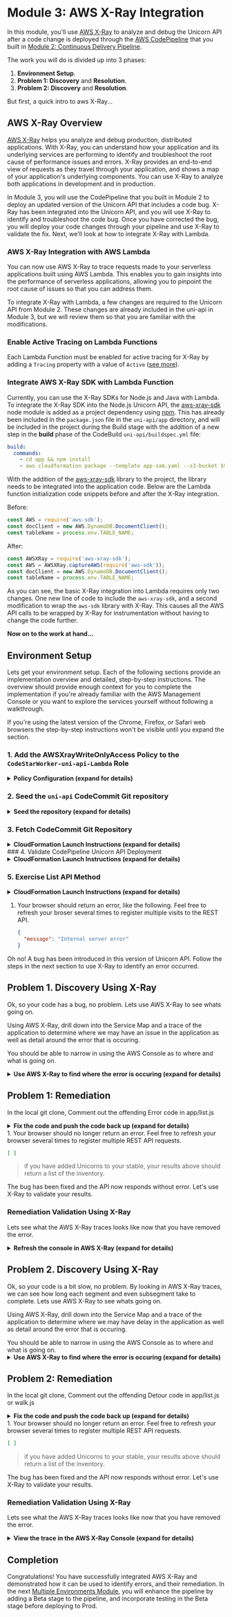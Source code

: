 # Module 3: AWS X-Ray Integration

In this module, you'll use [AWS X-Ray](https://aws.amazon.com/xray/) to analyze and debug the Unicorn API after a code change is deployed through the [AWS CodePipeline](https://aws.amazon.com/codepipeline/) that you built in [Module 2: Continuous Delivery Pipeline](../2_ContinuousDeliveryPipeline).

The work you will do is divided up into 3 phases:  

1. **Environment Setup**. 
2. **Problem 1: Discovery** and **Resolution**.  
3. **Problem 2: Discovery** and **Resolution**. 

But first, a quick intro to aws X-Ray...
## AWS X-Ray Overview

[AWS X-Ray](https://aws.amazon.com/xray/) helps you analyze and debug production, distributed applications. With X-Ray, you can understand how your application and its underlying services are performing to identify and troubleshoot the root cause of performance issues and errors. X-Ray provides an end-to-end view of requests as they travel through your application, and shows a map of your application's underlying components. You can use X-Ray to analyze both applications in development and in production.

In Module 3, you will use the CodePipeline that you built in Module 2 to deploy an updated version of the Unicorn API that includes a code bug.  X-Ray has been integrated into the Unicorn API, and you will use X-Ray to identify and troubleshoot the code bug.  Once you have corrected the bug, you will deploy your code changes through your pipeline and use X-Ray to validate the fix.  Next, we'll look at how to integrate X-Ray with Lambda.

### AWS X-Ray Integration with AWS Lambda

You can now use AWS X-Ray to trace requests made to your serverless applications built using AWS Lambda. This enables you to gain insights into the performance of serverless applications, allowing you to pinpoint the root cause of issues so that you can address them.

To integrate X-Ray with Lambda, a few changes are required to the Unicorn API from Module 2.  These changes are already included in the uni-api in Module 3, but we will review them so that you are familiar with the modifications.

### Enable Active Tracing on Lambda Functions

Each Lambda Function must be enabled for active tracing for X-Ray by adding a `Tracing` property with a value of `Active` ([see more](https://github.com/awslabs/serverless-application-model/blob/master/versions/2016-10-31.md#properties)).

### Integrate AWS X-Ray SDK with Lambda Function

Currently, you can use the X-Ray SDKs for Node.js and Java with Lambda.  To integrate the X-Ray SDK into the Node.js Unicorn API, the [aws-xray-sdk](https://www.npmjs.com/package/aws-xray-sdk) node module is added as a project dependency using [npm](https://www.npmjs.com/).  This has already been included in the `package.json` file in the `uni-api/app` directory, and will be included in the project during the Build stage with the addition of a new step in the **build** phase of the CodeBuild `uni-api/buildspec.yml` file:

```yaml
build:
  commands:
    - cd app && npm install
    - aws cloudformation package --template app-sam.yaml --s3-bucket $S3_BUCKET --output-template template-export.yml
```

With the addition of the [aws-xray-sdk](https://www.npmjs.com/package/aws-xray-sdk) library to the project, the library needs to be integrated into the application code.  Below are the Lambda function initialization code snippets before and after the X-Ray integration.

Before:

```javascript
const AWS = require('aws-sdk');
const docClient = new AWS.DynamoDB.DocumentClient();
const tableName = process.env.TABLE_NAME;
```

After:

```javascript
const AWSXRay = require('aws-xray-sdk');
const AWS = AWSXRay.captureAWS(require('aws-sdk'));
const docClient = new AWS.DynamoDB.DocumentClient();
const tableName = process.env.TABLE_NAME;
```

As you can see, the basic X-Ray integration into Lambda requires only two changes.  One new line of code to include the `aws-xray-sdk`, and a second modification to wrap the `aws-sdk` library with X-Ray.  This causes all the AWS API calls to be wrapped by X-Ray for instrumentation without having to change the code further.

**Now on to the work at hand...**

## Environment Setup

Lets get your environment setup. Each of the following sections provide an implementation overview and detailed, step-by-step instructions. The overview should provide enough context for you to complete the implementation if you're already familiar with the AWS Management Console or you want to explore the services yourself without following a walkthrough.

If you're using the latest version of the Chrome, Firefox, or Safari web browsers the step-by-step instructions won't be visible until you expand the section.

### 1. Add the AWSXrayWriteOnlyAccess Policy to the `CodeStarWorker-uni-api-Lambda` Role
<details>
<summary><strong>Policy Configuration (expand for details)</strong></summary><p>

1. In the AWS Management Console choose **Services** then select **IAM** under Security, Identity & Compliance.

1. Select Role in the left navigation, type `CodeStarWorker-uni-api-Lambda` in the filter text box, and click the Role name link in the Role table.

    ![Select Role](images/role-1.png)
 
1. On the Role Summary page, click the **Attach Policy** button in the **Managed Policies** section of the **Permissions** tab.

    ![Role Details](images/role-2.png)
 
1. Type `AWSXRayWriteOnlyAccess` in the filter text box, select the checkbox next to the **AWSXRayWriteOnlyAccess** Managed Policy, and click the **Attach Policy** button.

    ![Attach Policy](images/role-3.png)
 
1. The Role Summary will now include the **AWSXRayWriteOnlyAccess** policy in the list of **Managed Policies**.

    ![Policy Attached](images/role-4.png)
</details> 

### 2. Seed the `uni-api` CodeCommit Git repository
<details>
<summary><strong>Seed the repository (expand for details)</strong></summary><p>

1. Each module has corresponding source code used to seed the CodeStar CodeCommit Git repository to support the workshop.  To seed the CodeCommit Git repository, click on the **Launch Stack** button for your region below:

    Region| Launch
    ------|-----
    US East (N. Virginia) | [![Launch Module 3 in us-east-1](http://docs.aws.amazon.com/AWSCloudFormation/latest/UserGuide/images/cloudformation-launch-stack-button.png)](https://console.aws.amazon.com/cloudformation/home?region=us-east-1#/stacks/create/review?stackName=Seed-3-XRay&templateURL=https://s3.amazonaws.com/fsd-aws-wildrydes-us-east-1/codestar-template.yml&param_sourceUrl=https://s3.amazonaws.com/fsd-aws-wildrydes-us-east-1/uni-api-3.zip&param_targetProjectId=uni-api&param_targetProjectRegion=us-east-1)
    US West (N. California) | [![Launch Module 3 in us-west-1](http://docs.aws.amazon.com/AWSCloudFormation/latest/UserGuide/images/cloudformation-launch-stack-button.png)](https://console.aws.amazon.com/cloudformation/home?region=us-west-1#/stacks/create/review?stackName=Seed-3-XRay&templateURL=https://s3.amazonaws.com/fsd-aws-wildrydes-us-west-1/codestar-template.yml&param_sourceUrl=https://s3-us-west-1.amazonaws.com/fsd-aws-wildrydes-us-west-1/uni-api-3.zip&param_targetProjectId=uni-api&param_targetProjectRegion=us-west-1)
    US West (Oregon) | [![Launch Module 3 in us-west-2](http://docs.aws.amazon.com/AWSCloudFormation/latest/UserGuide/images/cloudformation-launch-stack-button.png)](https://console.aws.amazon.com/cloudformation/home?region=us-west-2#/stacks/create/review?stackName=Seed-3-XRay&templateURL=https://s3.amazonaws.com/fsd-aws-wildrydes-us-west-2/codestar-template.yml&param_sourceUrl=https://s3-us-west-2.amazonaws.com/fsd-aws-wildrydes-us-west-2/uni-api-3.zip&param_targetProjectId=uni-api&param_targetProjectRegion=us-west-2)
    EU (Ireland) | [![Launch Module 3 in eu-west-1](http://docs.aws.amazon.com/AWSCloudFormation/latest/UserGuide/images/cloudformation-launch-stack-button.png)](https://console.aws.amazon.com/cloudformation/home?region=eu-west-1#/stacks/create/review?stackName=Seed-3-XRay&templateURL=https://s3.amazonaws.com/fsd-aws-wildrydes-eu-west-1/codestar-template.yml&param_sourceUrl=https://s3-eu-west-1.amazonaws.com/fsd-aws-wildrydes-eu-west-1/uni-api-3.zip&param_targetProjectId=uni-api&param_targetProjectRegion=eu-west-1)
    EU (Frankfurt) | [![Launch Module 3 in eu-central-1](http://docs.aws.amazon.com/AWSCloudFormation/latest/UserGuide/images/cloudformation-launch-stack-button.png)](https://console.aws.amazon.com/cloudformation/home?region=eu-central-1#/stacks/create/review?stackName=Seed-3-XRay&templateURL=https://s3.amazonaws.com/fsd-aws-wildrydes-eu-central-1/codestar-template.yml&param_sourceUrl=https://s3-eu-central-1.amazonaws.com/fsd-aws-wildrydes-eu-central-1/uni-api-3.zip&param_targetProjectId=uni-api&param_targetProjectRegion=eu-central-1)
    Asia Pacific (Sydney) | [![Launch Module 3 in ap-southeast-2](http://docs.aws.amazon.com/AWSCloudFormation/latest/UserGuide/images/cloudformation-launch-stack-button.png)](https://console.aws.amazon.com/cloudformation/home?region=ap-southeast-2#/stacks/create/review?stackName=Seed-3-XRay&templateURL=https://s3.amazonaws.com/fsd-aws-wildrydes-ap-southeast-2/codestar-template.yml&param_sourceUrl=https://s3-ap-southeast-2.amazonaws.com/fsd-aws-wildrydes-ap-southeast-2/uni-api-3.zip&param_targetProjectId=uni-api&param_targetProjectRegion=ap-southeast-2)



1. The CloudFormation template has been prepopulated with the necessary fields for this module.  No changes are necessary

1. Select the **I acknowledge that AWS CloudFormation might create IAM resources.** checkbox to grant CloudFormation permission to create IAM resources on your behalf

1. Click the **Create** button in the lower right corner of the browser window to create the CloudFormation stack and seed the CodeCommit repository.

    ![Seed Repository CloudFormation Stack Review](images/seed-repository-1.png)

1. There will be a short delay as the Git repository seeded with the new source code.  Upon successful completion, the CloudFormation will show Status ``CREATE_COMPLETE``.

    ![CloudFormation Stack Creation Complete](images/seed-repository-2.png)
</details>

### 3. Fetch CodeCommit Git Repository

<details>
<summary><strong>CloudFormation Launch Instructions (expand for details)</strong></summary><p>

Now that the CodeCommit Git repository has been seeded with new source code, you will need to fetch the changes locally so that you may modify the code.  Typically, this is accomplished using the `git pull` command, however for the workshop we have replaced the repository with a new history and different Git commands will be used.

Using your preferred Git client, run the commands on your local **uni-api** Git repository:

* `git fetch --all`
* `git reset --hard origin/master`
</details>
### 4. Validate CodePipeline Unicorn API Deployment
<details>
<summary><strong>CloudFormation Launch Instructions (expand for details)</strong></summary><p>

1. After the repository has been seeded, it will start a pipeline execution.  Monitor the pipeline until you observe the pipeline completion, indicated by the **Deploy** stage turning green.

![Pipeline Complete](images/codestar-3.png)
</details>

### 5. Exercise List API Method
<details>
<summary><strong>CloudFormation Launch Instructions (expand for details)</strong></summary><p>

1. In the AWS Management Console choose **Services** then select **CodeStar** under Developer Tools.

1. Select the `uni-api` project

    ![CodeStar Project List](images/codestar-1.png)

1. Copy the URL from the **Application endpoints** tile on the right side of the dashboard.

    ![CodeStar App Endpoint](images/codestar-app-endpoint.png)

1. Paste the URL in a browser window and append `/unicorns` to the path and hit enter.  For example: `https://xxxxxxxxxx.execute-api.us-east-1.amazonaws.com/Prod/unicorns/`
</details>

1. Your browser should return an error, like the following.  Feel free to refresh your broser several times to register multiple visits to the REST API.

   ```json
   {
     "message": "Internal server error"
   }
   ```

Oh no!  A bug has been introduced in this version of Unicorn API.  Follow the steps in the next section to use X-Ray to identify an error occurred.

## Problem 1. Discovery Using X-Ray
<p> Ok, so your code has a bug, no problem. Lets use AWS X-Ray to see whats going on.
<p>Using AWS X-Ray, drill down into the Service Map and a trace of the application to determine where we may have an issue in the application as well as detail around the error that is occuring.</p>
You should be able to narrow in using the AWS Console as to where and what is going on.<p>
<details>
<summary><strong>Use AWS X-Ray to find where the error is occuring  (expand for details)</strong></summary><p>

1. In the AWS Management Console, click **Services** then select **X-Ray** under Developer Tools.

   If this is your first visit to X-Ray, proceed to the next step to navigate the Getting Started page.  Otherwise, skip to Step 4.

1. Click **Get started**

    ![X-Ray Getting Started](images/xray-1.png)

1. Click **Cancel**

    ![X-Ray Getting Started](images/xray-2.png)

1. The X-Ray Console will open to a Service map that should look similar to the screenshot below:

![X-Ray Failure](images/xray-failure.png)

**Important**
> There can be a slight delay for X-Ray to ingest and process the API calls.  If you don't see the above picture, try refreshing the browser window.

### Service Map

The image shows a client, your browser, connecting to the **AWS::Lambda** resource, which represents the instantiation of the Lambda function.  The second connection to the **AWS::Lambda::Function** represents the call to `list.lambda_handler`, which is the handler defined in the `app-sam.yaml` template.  The third connection to the **AWS::DynamoDB::Table** represents the queries to the DynamoDB table that persists the Unicorn Stable.

The orange circles around **AWS::Lambda** and **AWS::Lambda::Function** indicates there is an error when making the HTTP calls between these services.

### Traces

1. In the left nav, click on **Traces**.

1. In the **Trace Overview**, note that (in this scenario) there at 7 Errors in the list of Responses.

   ![7 Error Responses](images/xray-trace-1.png)

1. In the **Trace List** below the **Trace Overview**, click on the first Trace highlighted in orange above to open the **Trace Detail** page.

1. On the **Trace Detail** page, note the **Timeline** of HTTP calls, originating with the API Gateway, but extending to other distributed systems traced by X-Ray.  The Lambda function in the **Trace Detail** listed above the DynamoDB Table has an orange caution icon to indicate an **Error**.  Mousing over the caution icon displays a pop-up dialog with the cause of Error, in this case, `something is wrong`.

   ![Trace Detail](images/xray-trace-2.png)

1. Click the caution icon to view the Trace **Segment** details (below):

   ![Segment Details](images/xray-trace-3.png)

1.  The **Segment Detail** shows the **Exception** that was raised and the line of code in `list.js` that caused the error, **line 17**.  Next, let's locate and fix the bug.

1.  Click the **Close** button to close the dialog.

Next, let's locate and fix the bug!
</details>

## Problem 1: Remediation
In the local git clone, Comment out the offending Error code in app/list.js
<details>
<summary><strong>Fix the code and push the code back up (expand for details)</strong></summary><p>
### 1. Fix Code Bug

1.  On your workstation, open the `app/list.js` file and naviagte to line 17, which should look like the following code snippet:

   ```
   docClient.scan(params, function(error, data) {
     // Comment or Delete the following line of code to remove simulated error
     error = Error("something is wrong");
   ```

1. Comment or delete Line 17 to fix the code bug

1. Save the `app/list.js` file.

### 2. Commit the change to local Git repository

1. Using your Git client, add the local changes to the Git index, and commit with a message.  For example:

    ```
    %> git add .
    %> git commit -m "Fix bug"
    ```

1. Using your Git client, push the Git repository updates to the origin.  For example:

    ```
    %> git push origin
    ```

### 3. Validate CodePipeline Unicorn API Deployment

After pushing your changes to the CodeStar project's CodeCommit git repository, you will confirm that the changes are build and deployed successfully using CodePipeline.

1. In the AWS Management Console choose **Services** then select **CodeStar** under Developer Tools.

1. Select the `uni-api` project

    ![CodeStar Project List](images/codestar-1.png)

1. Observe that the continuous deployment pipeline on the right of the browser window now shows the Source stage to be blue, meaning that it is active.

    ![CodeStar Dashboard 1](images/codestar-2.png)

1. Each stage's color will turn blue during execution and green on completion.  Following the successful execution of all stages, the pipeline should look like the following screenshot.

    ![CodeStar Dashboard 2](images/codestar-3.png)
    
### 4. Excercise Unicorn API List Resource

1. In the AWS Management Console choose **Services** then select **CodeStar** under Developer Tools.

1. Select the `uni-api` project

    ![CodeStar Project List](images/codestar-1.png)

1. Copy the URL from the **Application endpoints** tile on the right side of the dashboard.

    ![CodeStar App Endpoint](images/codestar-app-endpoint.png)

1. Paste the URL in a browser window and append `/unicorns` to the path and hit enter.  For example: `https://xxxxxxxxxx.execute-api.us-east-1.amazonaws.com/Prod/unicorns/`

1. Your browser should return an error, like the following.  Feel free to refresh your broser several times to register multiple visits to the REST API.
</details>
1. Your browser should no longer return an error.  Feel free to refresh your browser several times to register multiple REST API requests.

   ```json
   [ ]
   ```

> if you have added Unicorns to your stable, your results above should return a list of the inventory.

The bug has been fixed and the API now responds without error.  Let's use X-Ray to validate your results.

### Remediation Validation Using X-Ray
Lets see what the AWS X-Ray traces looks like now that you have removed the error.
<details>
<summary><strong>Refresh the console in AWS X-Ray (expand for details)</strong></summary><p>
1. In the AWS Management Console, click **Services** then select **X-Ray** under Developer Tools.

1. The X-Ray Console will open to a Service map that should look similar to the screenshot below:

![Successful X-Ray Service Map](images/xray-trace-4.png)

**Important**
> There can be a slight delay for X-Ray to ingest and process the API calls.  If you don't see the above picture, try refreshing the browser window.
</details>

## Problem 2. Discovery Using X-Ray
<p> Ok, so your code is a bit slow, no problem. By looking in AWS X-Ray traces, we can see how long each segment and even subsegment take to complete. Lets use AWS X-Ray to see whats going on. 
<p>Using AWS X-Ray, drill down into the Service Map and a trace of the application to determine where we may have delay in the application as well as detail around the error that is occuring.</p>
You should be able to narrow in using the AWS Console as to where and what is going on.
<details>
<summary><strong>Use AWS X-Ray to find where the error is occuring  (expand for details)</strong></summary><p>

1. In the AWS Management Console, click **Services** then select **X-Ray** under Developer Tools.

   If this is your first visit to X-Ray, proceed to the next step to navigate the Getting Started page.  Otherwise, skip to Step 4.

1. Click **Get started**

    ![X-Ray Getting Started](images/xray-1.png)

1. Click **Cancel**

    ![X-Ray Getting Started](images/xray-2.png)

1. The X-Ray Console will open to a Service map that should look similar to the screenshot below:

![X-Ray Failure](images/xray-failure.png)

**Important**
> There can be a slight delay for X-Ray to ingest and process the API calls.  If you don't see the above picture, try refreshing the browser window.

### Service Map

The image shows a client, your browser, connecting to the **AWS::Lambda** resource, which represents the instantiation of the Lambda function.  The second connection to the **AWS::Lambda::Function** represents the call to `list.lambda_handler`, which is the handler defined in the `app-sam.yaml` template.  The third connection to the **AWS::DynamoDB::Table** represents the queries to the DynamoDB table that persists the Unicorn Stable.

The orange circles around **AWS::Lambda** and **AWS::Lambda::Function** indicates there is an error when making the HTTP calls between these services.

### Traces

1. In the left nav, click on **Traces**.

1. In the **Trace Overview**, note that (in this scenario) there at 7 Errors in the list of Responses.

   ![7 Error Responses](images/xray-trace-1.png)

1. In the **Trace List** below the **Trace Overview**, click on the first Trace highlighted in orange above to open the **Trace Detail** page.

1. On the **Trace Detail** page, note the **Timeline** of HTTP calls, originating with the API Gateway, but extending to other distributed systems traced by X-Ray.  The Lambda function in the **Trace Detail** listed above the DynamoDB Table has an orange caution icon to indicate an **Error**.  Mousing over the caution icon displays a pop-up dialog with the cause of Error, in this case, `something is wrong`.

   ![Trace Detail](images/xray-trace-2.png)

1. Click the caution icon to view the Trace **Segment** details (below):

   ![Segment Details](images/xray-trace-3.png)

1.  The **Segment Detail** shows the **Exception** that was raised and the line of code in `list.js` that caused the error, **line 17**.  Next, let's locate and fix the bug.

1.  Click the **Close** button to close the dialog.

Next, let's locate and remove the fucntion causing the Slowness!
</details>

## Problem 2: Remediation
In the local git clone, Comment out the offending Detour code in app/list.js or walk.js
<details>
<summary><strong>Fix the code and push the code back up (expand for details)</strong></summary><p>
### 1. Fix Code Bug

1.  On your workstation, open the `app/list.js` file and naviagte to line 17, which should look like the following code snippet:

   ```
   docClient.scan(params, function(error, data) {
     // Comment or Delete the following line of code to remove simulated error
     error = Error("something is wrong");
   ```

1. Comment or delete Line 17 to fix the code bug

1. Save the `app/list.js` file.

### 2. Commit the change to local Git repository

1. Using your Git client, add the local changes to the Git index, and commit with a message.  For example:

    ```
    %> git add .
    %> git commit -m "Fix bug"
    ```

1. Using your Git client, push the Git repository updates to the origin.  For example:

    ```
    %> git push origin
    ```

### 3. Validate CodePipeline Unicorn API Deployment

After pushing your changes to the CodeStar project's CodeCommit git repository, you will confirm that the changes are build and deployed successfully using CodePipeline.

1. In the AWS Management Console choose **Services** then select **CodeStar** under Developer Tools.

1. Select the `uni-api` project

    ![CodeStar Project List](images/codestar-1.png)

1. Observe that the continuous deployment pipeline on the right of the browser window now shows the Source stage to be blue, meaning that it is active.

    ![CodeStar Dashboard 1](images/codestar-2.png)

1. Each stage's color will turn blue during execution and green on completion.  Following the successful execution of all stages, the pipeline should look like the following screenshot.

    ![CodeStar Dashboard 2](images/codestar-3.png)
    
### 4. Excercise Unicorn API List Resource

1. In the AWS Management Console choose **Services** then select **CodeStar** under Developer Tools.

1. Select the `uni-api` project

    ![CodeStar Project List](images/codestar-1.png)

1. Copy the URL from the **Application endpoints** tile on the right side of the dashboard.

    ![CodeStar App Endpoint](images/codestar-app-endpoint.png)

1. Paste the URL in a browser window and append `/unicorns` to the path and hit enter.  For example: `https://xxxxxxxxxx.execute-api.us-east-1.amazonaws.com/Prod/unicorns/`

1. Your browser should return an error, like the following.  Feel free to refresh your broser several times to register multiple visits to the REST API.
</details>
1. Your browser should no longer return an error.  Feel free to refresh your browser several times to register multiple REST API requests.

   ```json
   [ ]
   ```

> if you have added Unicorns to your stable, your results above should return a list of the inventory.

The bug has been fixed and the API now responds without error.  Let's use X-Ray to validate your results.

### Remediation Validation Using X-Ray
Lets see what the AWS X-Ray traces looks like now that you have removed the error.
<details>
<summary><strong>View the trace in the AWS X-Ray Console (expand for details)</strong></summary><p>
1. In the AWS Management Console, click **Services** then select **X-Ray** under Developer Tools.

1. The X-Ray Console will open to a Service map that should look similar to the screenshot below:

![Successful X-Ray Service Map](images/xray-trace-4.png)

**Important**
> There can be a slight delay for X-Ray to ingest and process the API calls.  If you don't see the above picture, try refreshing the browser window.

</details>

## Completion

Congratulations!  You have successfully integrated AWS X-Ray and demonstrated how it can be used to identify errors, and their remediation.  In the next [Multiple Environments Module](../4_MultipleEnvironments), you will enhance the pipeline by adding a Beta stage to the pipeline, and incorporate testing in the Beta stage before deploying to Prod.
